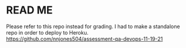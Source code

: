 # READ ME 
Please refer to this repo instead for grading. I had to make a standalone repo in order to deploy to Heroku.
https://github.com/nnjones504/assessment-qa-devops-11-19-21
